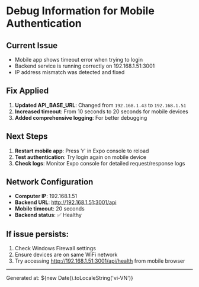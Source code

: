 # Debug Information for Mobile Authentication

## Current Issue
- Mobile app shows timeout error when trying to login
- Backend service is running correctly on 192.168.1.51:3001
- IP address mismatch was detected and fixed

## Fix Applied
1. **Updated API_BASE_URL**: Changed from `192.168.1.43` to `192.168.1.51`
2. **Increased timeout**: From 10 seconds to 20 seconds for mobile devices
3. **Added comprehensive logging**: For better debugging

## Next Steps
1. **Restart mobile app**: Press 'r' in Expo console to reload
2. **Test authentication**: Try login again on mobile device
3. **Check logs**: Monitor Expo console for detailed request/response logs

## Network Configuration
- **Computer IP**: 192.168.1.51
- **Backend URL**: http://192.168.1.51:3001/api
- **Mobile timeout**: 20 seconds
- **Backend status**: ✅ Healthy

## If issue persists:
1. Check Windows Firewall settings
2. Ensure devices are on same WiFi network
3. Try accessing http://192.168.1.51:3001/api/health from mobile browser

---
Generated at: ${new Date().toLocaleString('vi-VN')}
